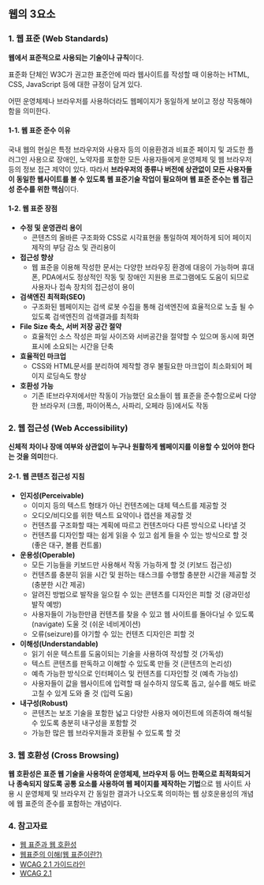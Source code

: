 ## 웹의 3요소

### 1. 웹 표준 (Web Standards)

**웹에서 표준적으로 사용되는 기술이나 규칙**이다.

표준화 단체인 W3C가 권고한 표준안에 따라 웹사이트를 작성할 때 이용하는 HTML, CSS, JavaScript 등에 대한 규정이 담겨 있다.

어떤 운영체제나 브라우저를 사용하더라도 웹페이지가 동일하게 보이고 정상 작동해야함을 의미한다.

#### 1-1. 웹 표준 준수 이유

국내 웹의 현실은 특정 브라우저와 사용자 등의 이용환경과 비표준 페이지 및 과도한 플러그인 사용으로 장애인, 노약자를 포함한 모든 사용자들에게 운영체제 및 웹 브라우저 등의 정보 접근 제약이 있다. 따라서 **브라우저의 종류나 버전에 상관없이 모든 사용자들이 동일한 웹사이트를 볼 수 있도록 웹 표준기술 작업이 필요하며 웹 표준 준수는 웹 접근성 준수를 위한 핵심**이다.

#### 1-2. 웹 표준 장점

- **수정 및 운영관리 용이**
  - 콘텐츠의 올바른 구조화와 CSS로 시각표현을 통일하여 제어하게 되어 페이지 제작의 부담 감소 및 관리용이
- **접근성 향상**
  - 웹 표준을 이용해 작성한 문서는 다양한 브라우징 환경에 대응이 가능하며 휴대폰, PDA에서도 정상적인 작동 및
    장애인 지원용 프로그램에도 도움이 되므로 사용자나 접속 장치의 접근성이 용이
- **검색엔진 최적화(SEO)**
  - 구조화된 웹페이지는 검색 로봇 수집을 통해 검색엔진에 효율적으로 노출 될 수 있도록 검색엔진의
    검색결과를 최적화
- **File Size 축소, 서버 저장 공간 절약**
  - 효율적인 소스 작성은 파일 사이즈와 서버공간을 절약할 수 있으며 동시에 화면표시에 소요되는 시간을 단축
- **효율적인 마크업**
  - CSS와 HTML문서를 분리하여 제작할 경우 불필요한 마크업이 최소화되어 페이지 로딩속도 향상
- **호환성 가능**
  - 기존 IE브라우저에서만 작동이 가능했던 요소들이 웹 표준을 준수함으로써 다양한 브라우저
    (크롬, 파이어폭스, 사파리, 오페라 등)에서도 작동

### 2. 웹 접근성 (Web Accessibility)

**신체적 차이나 장애 여부와 상관없이 누구나 원활하게 웹페이지를 이용할 수 있어야 한다는 것을 의미**한다.

#### 2-1. 웹 콘텐츠 접근성 지침

- **인지성(Perceivable)**
  - 이미지 등의 텍스트 형태가 아닌 컨텐츠에는 대체 텍스트를 제공할 것
  - 오디오/비디오를 위한 텍스트 요약이나 캡션을 제공할 것
  - 컨텐츠를 구조화할 때는 계획에 따르고 컨텐츠마다 다른 방식으로 나타낼 것
  -  컨텐츠를 디자인할 때는 쉽게 읽을 수 있고 쉽게 들을 수 있는 방식으로 할 것 (좋은 대구, 볼륨 컨트롤)
- **운용성(Operable)**
  - 모든 기능들을 키보드만 사용해서 작동 가능하게 할 것 (키보드 접근성)
  - 컨텐츠를 충분히 읽을 시간 및 원하는 태스크를 수행할 충분한 시간을 제공할 것 (충분한 시간 제공)
  - 알려진 방법으로 발작을 일으킬 수 있는 콘텐츠를 디자인은 피할 것 (광과민성 발작 예방)
  - 사용자들이 가능한만큼 컨텐츠를 찾을 수 있고 웹 사이트를 돌아다닐 수 있도록 (navigate) 도울 것 (쉬운 네비게이션)
  -  오류(seizure)를 야기할 수 있는 컨텐츠 디자인은 피할 것
- **이해성(Understandable)**
  - 읽기 쉬운 텍스트를 도움이되는 기술을 사용하여 작성할 것 (가독성)
  - 텍스트 콘텐츠를 판독하고 이해할 수 있도록 만들 것 (콘텐츠의 논리성)
  - 예측 가능한 방식으로 인터페이스 및 컨텐츠를 디자인할 것 (예측 가능성)
  - 사용자들이 값을 웹사이트에 입력할 때 실수하지 않도록 돕고, 실수를 해도 바로 고칠 수 있게 도와 줄 것 (입력 도움)
- **내구성(Robust)**
  - 콘텐츠는 보조 기술을 포함한 넓고 다양한 사용자 에이전트에 의존하여 해석될 수 있도록 충분히 내구성을 포함할 것
  - 가능한 많은 웹 브라우저들과 호환될 수 있도록 할 것

### 3. 웹 호환성 (Cross Browsing)

**웹 호환성은 표준 웹 기술을 사용하여 운영체제, 브라우저 등 어느 한쪽으로 최적화되거나 종속되지 않도록 공통 요소를 사용하여 웹 페이지를 제작하는 기법**으로 웹 사이트 사용 시 운영체제 및 브라우저 간 동일한 결과가 나오도록 의미하는 웹 상호운용성의 개념에 웹 표준의 준수를 포함하는 개념이다.

### 4. 참고자료

- [웹 표준과 웹 호환성](http://www.smartebiz.kr/new/subpage02_02.html)
- [웹표준의 이해(웹 표준이란?)](https://goddaehee.tistory.com/244)
- [WCAG 2.1 가이드라인](https://medium.com/@yoonjioh90/%EC%9B%B9%ED%91%9C%EC%A4%80-wcag-2-1-%EA%B0%80%EC%9D%B4%EB%93%9C%EB%9D%BC%EC%9D%B8-8f17dd55804e)
- [WCAG 2.1](https://www.w3.org/TR/WCAG21/)